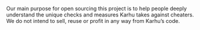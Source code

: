 Our main purpose for open sourcing this project is to help people deeply understand the unique checks and measures Karhu takes against cheaters. We do not intend to sell, reuse or profit in any way from Karhu’s code.
